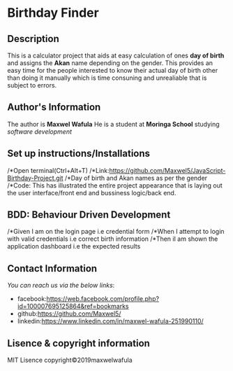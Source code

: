 # Birthday Finder

## Description
This is a calculator project that aids at easy calculation of ones __day of birth__ and assigns the **Akan** name depending on the gender. This provides an easy time for the people interested to know their actual day of birth other than doing it manually which is time consuning and unrealiable that is subject to errors.

## Author's Information
The author is __Maxwel Wafula__
He is a student at __Moringa School__ studying *software development*

## Set up instructions/Installations
/*Open terminal(Ctrl+Alt+T)
/*Link:https://github.com/Maxwel5/JavaScript-Birthday-Project.git
/*Day of birth and Akan names as per the gender
/*Code: This has illustrated the entire project appearance that is laying out the user interface/front end and bussiness logic/back end.

## BDD: Behaviour Driven Development
/*Given I am on the login page i.e credential form
/*When I attempt to login with valid credentials i.e correct birth information
/*Then iI am shown the application dashboard i.e the expected results

## Contact Information
_You can reach us via the below links_:
* facebook:https://web.facebook.com/profile.php?id=100007695125864&ref=bookmarks
* github:https://github.com/Maxwel5/
* linkedin:https://www.linkedin.com/in/maxwel-wafula-251990110/

## Lisence & copyright information
MIT Lisence copyright&copy;2019maxwelwafula